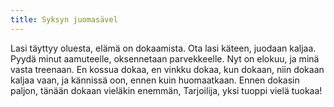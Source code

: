 ```yaml
---
title: Syksyn juomasävel
---
```


Lasi täyttyy oluesta,
elämä on dokaamista.
Ota lasi käteen, juodaan kaljaa.
Pyydä minut aamuteelle,
oksennetaan parvekkeelle.
Nyt on elokuu, ja minä vasta 
treenaan.
En kossua dokaa, en vinkku 
dokaa,
kun dokaan, niin dokaan 
kaljaa vaan,
ja kännissä oon, ennen kuin 
huomaatkaan.
Ennen dokasin paljon,
tänään dokaan vieläkin 
enemmän,
Tarjoilija, yksi tuoppi vielä 
tuokaa!
